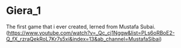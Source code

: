 # Giera_1
The first game that i ever created, lerned from Mustafa Subai.(https://www.youtube.com/watch?v=_Qc_cj1Nggw&list=PLs6oRBoE2-Q_fX_rzraQekRoL7Kr7s5xi&index=13&ab_channel=MustafaSibai)
